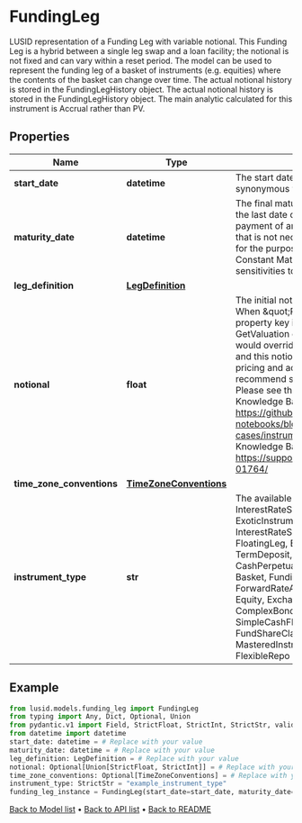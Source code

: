 # FundingLeg

LUSID representation of a Funding Leg with variable notional.  This Funding Leg is a hybrid between a single leg swap and a loan facility; the notional is not fixed and can vary within a reset period.               The model can be used to represent the funding leg of a basket of instruments (e.g. equities) where the contents of the basket can change over time. The actual notional history is stored in the FundingLegHistory object.   The actual notional history is stored in the FundingLegHistory object.              The main analytic calculated for this instrument is Accrual rather than PV.
## Properties
Name | Type | Description | Notes
------------ | ------------- | ------------- | -------------
**start_date** | **datetime** | The start date of the instrument. This is normally synonymous with the trade-date. | 
**maturity_date** | **datetime** | The final maturity date of the instrument. This means the last date on which the instruments makes a payment of any amount. For the avoidance of doubt, that is not necessarily prior to its last sensitivity date for the purposes of risk; e.g. instruments such as Constant Maturity Swaps (CMS) often have sensitivities to rates beyond their last payment date. | 
**leg_definition** | [**LegDefinition**](LegDefinition.md) |  | 
**notional** | **float** | The initial notional of the Funding Leg instrument. When \&quot;RequiresFundingLegHistory\&quot; property key is present in transaction key, during a GetValuation endpoint call (for instance), this field would overriden by the Funding Leg history&#39;s notional and this notional field would not be used in the pricing and accrual calculations. As such, we recommend setting this to 0 or not setting it at all. Please see the following Notebook example and Knowledge Base article: Notebook: https://github.com/finbourne/sample-notebooks/blob/master/examples/use-cases/instruments/Funding%20Leg%20Swap.ipynb Knowledge Base article: https://support.lusid.com/knowledgebase/article/KA-01764/ | [optional] 
**time_zone_conventions** | [**TimeZoneConventions**](TimeZoneConventions.md) |  | [optional] 
**instrument_type** | **str** | The available values are: QuotedSecurity, InterestRateSwap, FxForward, Future, ExoticInstrument, FxOption, CreditDefaultSwap, InterestRateSwaption, Bond, EquityOption, FixedLeg, FloatingLeg, BespokeCashFlowsLeg, Unknown, TermDeposit, ContractForDifference, EquitySwap, CashPerpetual, CapFloor, CashSettled, CdsIndex, Basket, FundingLeg, FxSwap, ForwardRateAgreement, SimpleInstrument, Repo, Equity, ExchangeTradedOption, ReferenceInstrument, ComplexBond, InflationLinkedBond, InflationSwap, SimpleCashFlowLoan, TotalReturnSwap, InflationLeg, FundShareClass, FlexibleLoan, UnsettledCash, Cash, MasteredInstrument, LoanFacility, FlexibleDeposit, FlexibleRepo | 
## Example

```python
from lusid.models.funding_leg import FundingLeg
from typing import Any, Dict, Optional, Union
from pydantic.v1 import Field, StrictFloat, StrictInt, StrictStr, validator
from datetime import datetime
start_date: datetime = # Replace with your value
maturity_date: datetime = # Replace with your value
leg_definition: LegDefinition = # Replace with your value
notional: Optional[Union[StrictFloat, StrictInt]] = # Replace with your value
time_zone_conventions: Optional[TimeZoneConventions] = # Replace with your value
instrument_type: StrictStr = "example_instrument_type"
funding_leg_instance = FundingLeg(start_date=start_date, maturity_date=maturity_date, leg_definition=leg_definition, notional=notional, time_zone_conventions=time_zone_conventions, instrument_type=instrument_type)

```

[Back to Model list](../README.md#documentation-for-models) &#8226; [Back to API list](../README.md#documentation-for-api-endpoints) &#8226; [Back to README](../README.md)

